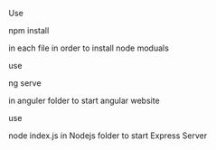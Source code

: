 Use 

npm install 

in each file in order to install node moduals


use 

ng serve 

in anguler folder
to start angular website

use

node index.js
in Nodejs folder
to start Express Server